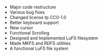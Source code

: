 - Major code restructure
- Various bug fixes
- Changed license tp CC0-1.0
- Better keyboard support
- New cursor
- Functional Scrolling
- Designed and Implemented LuFS filesystem
- Made MKFS and RDFS utilities
- A functional LuFS file system
